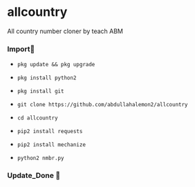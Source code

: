 # allcountry
All country number cloner by teach ABM



### Import💯

- `pkg update && pkg upgrade`

- `pkg install python2`

- `pkg install git`

- `git clone https://github.com/abdullahalemon2/allcountry`

- `cd allcountry`

- `pip2 install requests`

- `pip2 install mechanize`

- `python2 nmbr.py`



### Update_Done 💯
